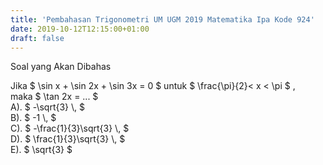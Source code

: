 ```yaml
---
title: 'Pembahasan Trigonometri UM UGM 2019 Matematika Ipa Kode 924'
date: 2019-10-12T12:15:00+01:00
draft: false
---
```


  
Soal yang Akan Dibahas  
  
  
  
Jika $ \\sin x + \\sin 2x + \\sin 3x = 0 $ untuk $ \\frac{\\pi}{2}< x < \\pi $ ,  
maka $ \\tan 2x = ... $  
A). $ -\\sqrt{3} \\, $  
B). $ -1 \\, $  
C). $ -\\frac{1}{3}\\sqrt{3} \\, $  
D). $ \\frac{1}{3}\\sqrt{3} \\, $  
E). $ \\sqrt{3} $